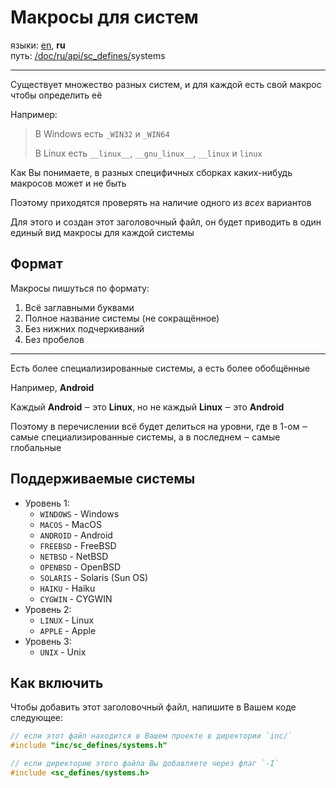 # Макросы для систем

языки: [en](/doc/sc_defines/systems.md), **ru**\
путь: [/](/README.md)[doc/](/doc/index.md)[ru/](/doc/ru/index.md)[api/](/doc/ru/api/index.md)[sc_defines/](/doc/ru/api/sc_defines/index.md)systems

---

Существует множество разных систем,
и для каждой есть свой макрос чтобы определить её

Например:

> В Windows есть `_WIN32` и `_WIN64`
>
> В Linux есть `__linux__`, `__gnu_linux__`, `__linux` и `linux`

Как Вы понимаете, в разных специфичных сборках каких-нибудь
макросов может и не быть

Поэтому приходятся проверять на наличие одного из _всех_ вариантов

Для этого и создан этот заголовочный файл,
он будет приводить в один единый вид макросы для каждой системы

## Формат

Макросы пишуться по формату:
1. Всё заглавными буквами
2. Полное название системы (не сокращённое)
3. Без нижних подчеркиваний
4. Без пробелов

---

Есть более специализированные системы,
а есть более обобщённые

Например, **Android**

Каждый **Android** ‒ это **Linux**,
но не каждый **Linux** ‒ это **Android**

Поэтому в перечислении всё будет делиться на уровни,
где в 1-ом ‒ самые специализированные системы,
а в последнем ‒ самые глобальные

## Поддерживаемые системы

+ Уровень 1:
    + `WINDOWS` - Windows
    + `MACOS` - MacOS
    + `ANDROID` - Android
    + `FREEBSD` - FreeBSD
    + `NETBSD` - NetBSD
    + `OPENBSD` - OpenBSD
    + `SOLARIS` - Solaris (Sun OS)
    + `HAIKU` - Haiku
    + `CYGWIN` - CYGWIN
+ Уровень 2:
    + `LINUX` - Linux
    + `APPLE` - Apple
+ Уровень 3:
    + `UNIX` - Unix

## Как включить

Чтобы добавить этот заголовочный файл,
напишите в Вашем коде следующее:

```c
// если этот файл находится в Вашем проекте в директории `inc/`
#include "inc/sc_defines/systems.h"

// если директорию этого файла Вы добавляете через флаг `-I`
#include <sc_defines/systems.h>
```